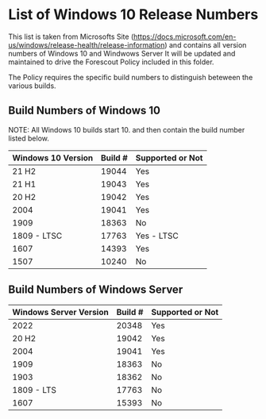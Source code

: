 # List of Windows 10 Release Numbers
This list is taken from Microsofts Site (https://docs.microsoft.com/en-us/windows/release-health/release-information) and contains all version numbers of Windows 10 and Windwows Server It will be updated and maintained to drive the Forescout Policy included in this folder.

The Policy requires the specific build numbers to distinguish beteween the various builds.

## Build Numbers of Windows 10

NOTE: All Windows 10 builds start 10. and then contain the build number listed below.

| Windows 10 Version | Build # | Supported or Not |
| :----------------- | :------ | :--------------- |
| 21 H2              | 19044   | Yes              |
| 21 H1              | 19043   | Yes              |
| 20 H2              | 19042   | Yes              |
| 2004               | 19041   | Yes              |
| 1909               | 18363   | No               |
| 1809 - LTSC        | 17763   | Yes - LTSC       |
| 1607               | 14393   | Yes              |
| 1507               | 10240   | No               |




## Build Numbers of Windows Server

| Windows Server Version | Build # | Supported or Not |
| :----------------- | :------ | :--------------- |
| 2022               | 20348   | Yes              |
| 20 H2              | 19042   | Yes              |
| 2004               | 19041   | Yes              |
| 1909               | 18363   | No               |
| 1903               | 18362   | No               |
| 1809 - LTS         | 17763   | No               |
| 1607               | 15393   | No               |


